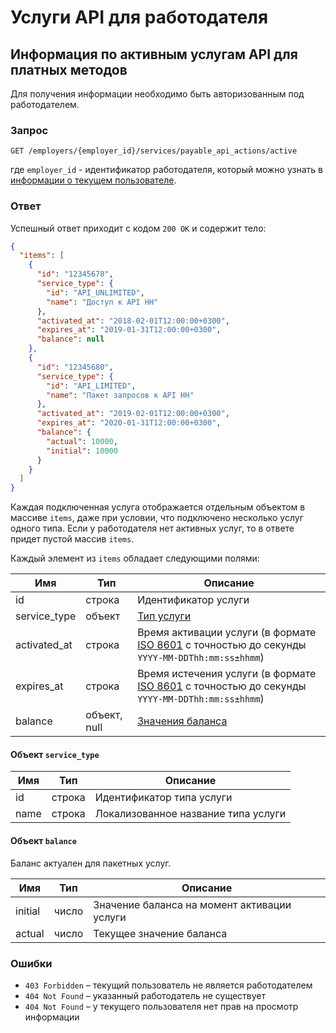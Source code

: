 # Услуги API для работодателя

<a name="payable-api-actions"></a>
## Информация по активным услугам API для платных методов

Для получения информации необходимо быть авторизованным под работодателем.

### Запрос

```
GET /employers/{employer_id}/services/payable_api_actions/active
```
где `employer_id` - идентификатор работодателя, который можно узнать в
[информации о текущем пользователе](me.md#employer-info).

### Ответ

Успешный ответ приходит с кодом `200 OK` и содержит тело:

```json
{
  "items": [
    {
      "id": "12345678",
      "service_type": {
        "id": "API_UNLIMITED",
        "name": "Доступ к API HH"
      },
      "activated_at": "2018-02-01T12:00:00+0300",
      "expires_at": "2019-01-31T12:00:00+0300",
      "balance": null
    },
    {
      "id": "12345680",
      "service_type": {
        "id": "API_LIMITED",
        "name": "Пакет запросов к API HH"
      },
      "activated_at": "2019-02-01T12:00:00+0300",
      "expires_at": "2020-01-31T12:00:00+0300",
      "balance": {
        "actual": 10000,
        "initial": 10000
      }
    }
  ]
}
```

Каждая подключенная услуга отображается отдельным объектом в массиве `items`, 
даже при условии, что подключено несколько услуг одного типа.
Если у работодателя нет активных услуг, то в ответе придет пустой массив `items`.

Каждый элемент из `items` обладает следующими полями:

Имя | Тип | Описание
---|---|---
id | строка | Идентификатор услуги
service_type | объект | [Тип услуги](#service-type)
activated_at | строка | Время активации услуги (в формате [ISO 8601](general.md#date-format) с точностью до секунды `YYYY-MM-DDThh:mm:ss±hhmm`)
expires_at | строка | Время истечения услуги (в формате [ISO 8601](general.md#date-format) с точностью до секунды `YYYY-MM-DDThh:mm:ss±hhmm`)
balance | объект, null | [Значения баланса](#balance)

<a name="service-type"></a>
#### Объект `service_type`

Имя | Тип | Описание
---|---|---
id | строка | Идентификатор типа услуги
name | строка | Локализованное название типа услуги

<a name="balance"></a>
#### Объект `balance`

Баланс актуален для пакетных услуг.

Имя | Тип | Описание
---|---|---
initial | число | Значение баланса на момент активации услуги
actual | число | Текущее значение баланса

### Ошибки

* `403 Forbidden` – текущий пользователь не является работодателем
* `404 Not Found` – указанный работодатель не существует
* `404 Not Found` – у текущего пользователя нет прав на просмотр информации

